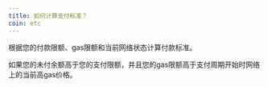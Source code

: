 ```yaml
---
title: 如何计算支付标准？
coin: etc
---
```


根据您的付款限额、gas限额和当前网络状态计算付款标准。

如果您的未付余额高于您的支付限额，并且您的gas限额高于支付周期开始时网络上的当前高gas价格。
